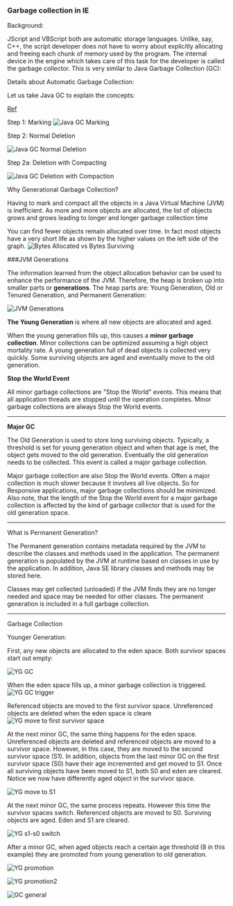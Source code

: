 ### Garbage collection in IE

Background:

JScript and VBScript both are automatic storage languages. Unlike, say, C++, the script developer does not have to worry about explicitly allocating and freeing each chunk of memory used by the program. The internal device in the engine which takes care of this task for the developer is called the garbage collector. This is very similar to Java Garbage Collection (GC):


Details about Automatic Garbage Collection:

Let us take Java GC to explain the concepts:

[Ref](http://www.oracle.com/webfolder/technetwork/tutorials/obe/java/gc01/index.html)

Step 1: Marking
![Java GC Marking](http://www.oracle.com/webfolder/technetwork/tutorials/obe/java/gc01/images/gcslides/Slide3.png)

Step 2: Normal Deletion

![Java GC Normal Deletion](http://www.oracle.com/webfolder/technetwork/tutorials/obe/java/gc01/images/gcslides/Slide1b.png)

Step 2a: Deletion with Compacting

![Java GC Deletion with Compaction](http://www.oracle.com/webfolder/technetwork/tutorials/obe/java/gc01/images/gcslides/Slide4.png)


Why Generational Garbage Collection?

Having to mark and compact all the objects in a Java Virtual Machine (JVM) is inefficient. As more and more objects are allocated, the list of objects grows and grows leading to longer and longer garbage collection time


You can find fewer objects remain allocated over time. In fact most objects have a very short life as shown by the higher values on the left side of the graph.
![Bytes Allocated vs Bytes Surviving](http://www.oracle.com/webfolder/technetwork/tutorials/obe/java/gc01/images/ObjectLifetime.gif)

###JVM Generations

The information learned from the object allocation behavior can be used to enhance the performance of the JVM. Therefore, the heap is broken up into smaller parts or **generations**. The heap parts are: Young Generation, Old or Tenured Generation, and Permanent Generation:

![JVM Generations](http://www.oracle.com/webfolder/technetwork/tutorials/obe/java/gc01/images/gcslides/Slide5.png)


**The Young Generation** is where all new objects are allocated and aged. 

When the young generation fills up, this causes a **minor garbage collection**. Minor collections can be optimized assuming a high object mortality rate. A young generation full of dead objects is collected very quickly. Some surviving objects are aged and eventually move to the old generation.

**Stop the World Event** 

 All minor garbage collections are "Stop the World" events. This means that all application threads are stopped until the operation completes. Minor garbage collections are always Stop the World events.

----

**Major GC**

The Old Generation is used to store long surviving objects. Typically, a threshold is set for young generation object and when that age is met, the object gets moved to the old generation. Eventually the old generation needs to be collected. This event is called a major garbage collection.


Major garbage collection are also Stop the World events. Often a major collection is much slower because it involves all live objects. So for Responsive applications, major garbage collections should be minimized. Also note, that the length of the Stop the World event for a major garbage collection is affected by the kind of garbage collector that is used for the old generation space.

-----
What is Permanent Generation?


The Permanent generation contains metadata required by the JVM to describe the classes and methods used in the application. The permanent generation is populated by the JVM at runtime based on classes in use by the application. In addition, Java SE library classes and methods may be stored here.

Classes may get collected (unloaded) if the JVM finds they are no longer needed and space may be needed for other classes. The permanent generation is included in a full garbage collection.

----

Garbage Collection


Younger Generation:

First, any new objects are allocated to the eden space. Both survivor spaces start out empty:

![YG GC](http://www.oracle.com/webfolder/technetwork/tutorials/obe/java/gc01/images/gcslides/Slide13.png)


When the eden space fills up, a minor garbage collection is triggered.
![YG GC trigger](http://www.oracle.com/webfolder/technetwork/tutorials/obe/java/gc01/images/gcslides/Slide14.png)


Referenced objects are moved to the first survivor space. Unreferenced objects are deleted when the eden space is cleare
![YG move to first survivor space](http://www.oracle.com/webfolder/technetwork/tutorials/obe/java/gc01/images/gcslides/Slide6.png)

At the next minor GC, the same thing happens for the eden space. Unreferenced objects are deleted and referenced objects are moved to a survivor space. However, in this case, they are moved to the second survivor space (S1). In addition, objects from the last minor GC on the first survivor space (S0) have their age incremented and get moved to S1. Once all surviving objects have been moved to S1, both S0 and eden are cleared. Notice we now have differently aged object in the survivor space.

![YG move to S1](http://www.oracle.com/webfolder/technetwork/tutorials/obe/java/gc01/images/gcslides/Slide8.png)


At the next minor GC, the same process repeats. However this time the survivor spaces switch. Referenced objects are moved to S0. Surviving objects are aged. Eden and S1 are cleared.

![YG s1-s0 switch](http://www.oracle.com/webfolder/technetwork/tutorials/obe/java/gc01/images/gcslides/Slide9.png)

 After a minor GC, when aged objects reach a certain age threshold (8 in this example) they are promoted from young generation to old generation.

![YG promotion](http://www.oracle.com/webfolder/technetwork/tutorials/obe/java/gc01/images/gcslides/Slide7.png)

![YG promotion2](http://www.oracle.com/webfolder/technetwork/tutorials/obe/java/gc01/images/gcslides/Slide10.png)

![GC general](http://www.oracle.com/webfolder/technetwork/tutorials/obe/java/gc01/images/gcslides/Slide11.png)












